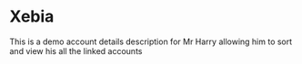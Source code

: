 # Xebia
This is a demo account details description for Mr Harry allowing him to sort and view his all the linked accounts
